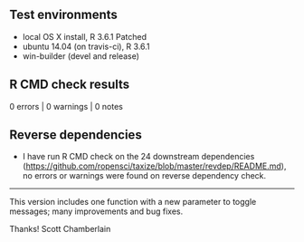 ## Test environments

* local OS X install, R 3.6.1 Patched
* ubuntu 14.04 (on travis-ci), R 3.6.1
* win-builder (devel and release)

## R CMD check results

0 errors | 0 warnings | 0 notes

## Reverse dependencies

* I have run R CMD check on the 24 downstream dependencies
(<https://github.com/ropensci/taxize/blob/master/revdep/README.md>),
no errors or warnings were found on reverse dependency check.

------

This version includes one function with a new parameter to toggle messages; many improvements and bug fixes.

Thanks!
Scott Chamberlain
